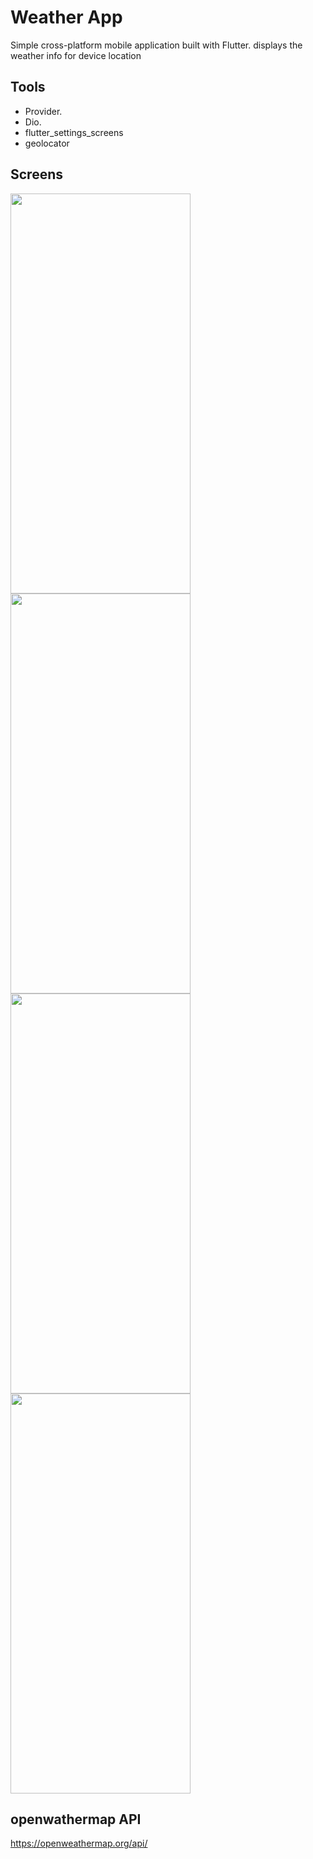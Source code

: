 # Weather App
Simple cross-platform mobile application built with Flutter.
displays the weather info for device location

## Tools

- Provider.
- Dio.
- flutter_settings_screens
- geolocator

## Screens



<img src="https://user-images.githubusercontent.com/66799646/181861833-7175088b-7af5-4041-8ac5-6362d403d678.jpeg" height="640" width="288">

<img src="https://user-images.githubusercontent.com/66799646/181861839-f286f53f-1e33-4489-a8f7-e2c3463fb389.jpeg" height="640" width="288">

<img src="https://user-images.githubusercontent.com/66799646/181861840-9ed2acb2-c9ff-487c-b26e-f56b1716b401.jpeg" height="640" width="288">

<img src="https://user-images.githubusercontent.com/66799646/181861841-13b1d65a-ce53-4ac2-a70d-35ac9c36951d.jpeg" height="640" width="288">


## openwathermap API
https://openweathermap.org/api/

